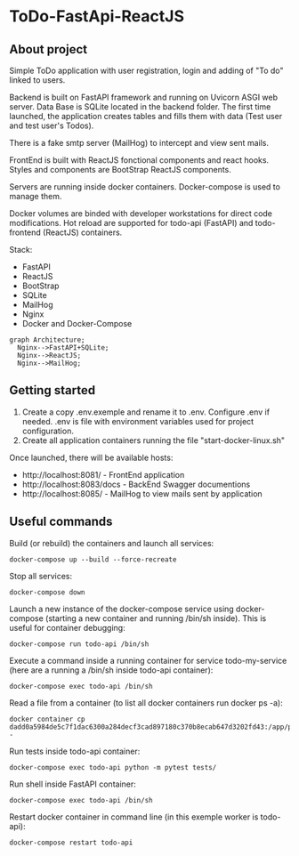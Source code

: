 # ToDo-FastApi-ReactJS

## About project

Simple ToDo application with user registration, login and adding of "To do" linked to users.

Backend is built on FastAPI framework and running on Uvicorn ASGI web server. Data Base is SQLite located in the backend folder. The first time launched, the application creates tables and fills them with data (Test user and test user's Todos).

There is a fake smtp server (MailHog) to intercept and view sent mails.

FrontEnd is built with ReactJS fonctional components and react hooks. Styles and components are BootStrap ReactJS components.

Servers are running inside docker containers. Docker-compose is used to manage them.

Docker volumes are binded with developer workstations for direct code modifications. Hot reload are supported for todo-api (FastAPI) and todo-frontend (ReactJS) containers.

Stack:
- FastAPI
- ReactJS
- BootStrap
- SQLite
- MailHog
- Nginx
- Docker and Docker-Compose

```mermaid
graph Architecture;
  Nginx-->FastAPI+SQLite;
  Nginx-->ReactJS;
  Nginx-->MailHog;
```

## Getting started

1. Create a copy .env.exemple and rename it to .env. Configure .env if needed. .env is file with environment variables used for project configuration.
2. Create all application containers running the file "start-docker-linux.sh"

Once launched, there will be available hosts:
- http://localhost:8081/ - FrontEnd application
- http://localhost:8083/docs - BackEnd Swagger documentions
- http://localhost:8085/ - MailHog to view mails sent by application


## Useful commands

Build (or rebuild) the containers and launch all services:
```
docker-compose up --build --force-recreate
```

Stop all services:

```
docker-compose down
```
Launch a new instance of the docker-compose service using docker-compose (starting a new container and running /bin/sh inside). This is useful for container debugging:
```
docker-compose run todo-api /bin/sh
```
Execute a command inside a running container for service todo-my-service (here are a running a /bin/sh inside todo-api container):
```
docker-compose exec todo-api /bin/sh
```
Read a file from a container (to list all docker containers run docker ps -a):
```
docker container cp dadd0a5984de5c7f1dac6300a284decf3cad897180c370b8ecab647d3202fd43:/app/package.json -
```
Run tests inside todo-api container:
```
docker-compose exec todo-api python -m pytest tests/
```
Run shell inside FastAPI container:
```
docker-compose exec todo-api /bin/sh
```
Restart docker container in command line (in this exemple worker is todo-api):
```
docker-compose restart todo-api
```